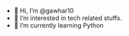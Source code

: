 - 👋 Hi, I’m @gawhar10
- 👀 I’m interested in tech related stuffs.
- 🌱 I’m currently learning Python
<!---- 💞️ I’m looking to collaborate on ...
- 📫 How to reach me ...
--->

<!---
gawhar10/gawhar10 is a ✨ special ✨ repository because its `README.md` (this file) appears on your GitHub profile.
You can click the Preview link to take a look at your changes.
--->
